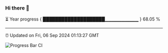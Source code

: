 ### Hi there 👋

⏳ Year progress { ████████████████████▁▁▁▁▁▁▁▁▁▁ } 68.05 %

---

⏰ Updated on Fri, 06 Sep 2024 01:13:27 GMT

![Progress Bar CI](https://github.com/liununu/liununu/workflows/Progress%20Bar%20CI/badge.svg)
